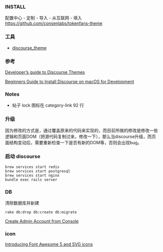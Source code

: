 ### INSTALL

配置中心 - 定制 - 导入 - 从互联网 - 填入 https://github.com/consenlabs/tokenfans-theme


### 工具

- [discourse_theme](https://github.com/discourse/discourse_theme)


### 参考

[Developer’s guide to Discourse Themes](https://meta.discourse.org/t/developer-s-guide-to-discourse-themes/93648)

[Beginners Guide to Install Discourse on macOS for Development](https://meta.discourse.org/t/beginners-guide-to-install-discourse-on-macos-for-development/15772)

### Notes

- 帖子 lock 图标在 category-link 92 行


### 升级

因为修改的方式是，通过覆盖原来的代码来实现的，而目前所做的修改是修改一些逻辑和页面DOM（把源代码复制过来，修改一下），那么当discourse升级，而页面结构变动后，需要重新检查一下是否有新的DOM等，否则会出现bug。

### 启动 discourse

```
brew services start redis
brew services start postgresql
brew services start nginx
bundle exec rails server
```

### DB

清除数据库并新建
```
rake db:drop db:create db:migrate
```

[Create Admin Account from Console](https://meta.discourse.org/t/create-admin-account-from-console/17274)

### icon

[Introducing Font Awesome 5 and SVG icons](https://meta.discourse.org/t/introducing-font-awesome-5-and-svg-icons/101643)
